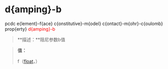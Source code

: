 # d{amping}-b
pcdc e{lement}-f{ace} c{onstitutive}-m{odel} c{ontact}-m{ohr}-c{oulomb} prop{erty} <span style='color: red;'>d{amping}-b</span>
> **描述：**阻尼参数b值

> 
> **值：**
> 
> f（[float](数据类型/float/)，）

